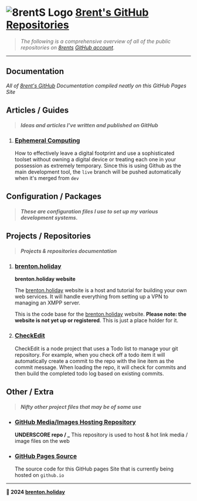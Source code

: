 # ![8rentS Logo](https://raw.githubusercontent.com/8rents/_/i/h1/jimi.png) [8rent's GitHub Repositories](https://github.com/8rentS)

> *The following is a comprehensive overview of all of the public repositories on [8rents](https://github.com/8rentS) [GitHub account](https://github.com/8rents?tab=repositories).*

---

## Documentation

 *All of [8rent's GitHub](https://github.com/8rentS) Documentation compiled neatly on this GitHub Pages Site*

## Articles / Guides

> #### *Ideas and articles I've written and published on GitHub*

1. ### [Ephemeral Computing](#)

   How to effectively leave a digital footprint and use a sophisticated toolset without owning a digital device or treating each one in your possession as extremely temporary. Since this is using Github as the main development tool, the `live` branch will be pushed automatically when it's merged from `dev` 

## Configuration / Packages

> #### *These are configuration files I use to set up my various development systems.*

## Projects / Repositories

> #### *Projects & repositories documentation*

1. ### [brenton.holiday](brenton.holiday/)

   __brenton.holiday website__    

   The [brenton.holiday](#) website is a host and tutorial for building your own web services. It will handle everything from setting up a VPN to managing an XMPP server.   

   This is the code base for the [brenton.holiday](#) website. __Please note: the website is not yet up or registered__. This is just a place holder for it. 

2. ### [CheckEdit](checkedit/)

   CheckEdit is a node project that uses a Todo list to manage your git repository. For example, when you check off a todo item it will automatically create a commit to the repo with the line item as the commit message. When loading the repo, it will check for commits and then build the completed todo log based on existing commits. 

## Other / Extra

> #### *Nifty other project files that may be of some use*

- ### [GitHub Media/Images Hosting Repository](/_)

  **UNDERSCORE repo / _**
  This repository is used to host & hot link media / image files on the web

- ### [GitHub Pages Source](https://8rents.github.io/8rentS.github.io)

  The source code for this GitHub pages Site that is currently being hosted on `github.io`

---

**🤍 2024 [brenton.holiday](https://brenton.holiday)**